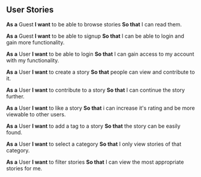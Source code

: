 ## User Stories

 **As a**  Guest
**I want** to be able to browse stories
 **So that** I can read them.

 **As a**  Guest
 **I want** to be able to signup
 **So that** I can be able to login and gain more functionality.

 **As a**  User
 **I want** to be able to login
 **So that** I can gain access to my account with my functionality.
 
**As a**  User
**I want** to create a story
**So that** people can view and contribute to it.

**As a** User
**I want** to contribute to a story
**So that** I can continue the story further.

**As a** User
**I want** to like a story
**So that** i can increase it's rating and be more viewable to other users.

**As a** User
**I want** to add a tag to a story
**So that** the story can be easily found.

**As a** User
**I want** to select a category
**So that** I only view stories of that category.

**As a** User
**I want** to filter stories
**So that** I can view the most appropriate stories for me.


